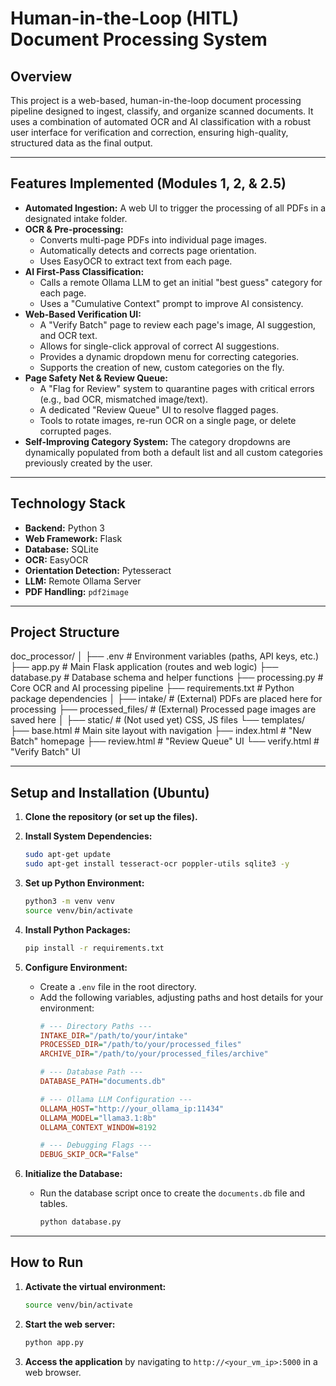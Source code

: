 # Human-in-the-Loop (HITL) Document Processing System

## Overview

This project is a web-based, human-in-the-loop document processing pipeline designed to ingest, classify, and organize scanned documents. It uses a combination of automated OCR and AI classification with a robust user interface for verification and correction, ensuring high-quality, structured data as the final output.

---

## Features Implemented (Modules 1, 2, & 2.5)

* **Automated Ingestion:** A web UI to trigger the processing of all PDFs in a designated intake folder.
* **OCR & Pre-processing:**
    * Converts multi-page PDFs into individual page images.
    * Automatically detects and corrects page orientation.
    * Uses EasyOCR to extract text from each page.
* **AI First-Pass Classification:**
    * Calls a remote Ollama LLM to get an initial "best guess" category for each page.
    * Uses a "Cumulative Context" prompt to improve AI consistency.
* **Web-Based Verification UI:**
    * A "Verify Batch" page to review each page's image, AI suggestion, and OCR text.
    * Allows for single-click approval of correct AI suggestions.
    * Provides a dynamic dropdown menu for correcting categories.
    * Supports the creation of new, custom categories on the fly.
* **Page Safety Net & Review Queue:**
    * A "Flag for Review" system to quarantine pages with critical errors (e.g., bad OCR, mismatched image/text).
    * A dedicated "Review Queue" UI to resolve flagged pages.
    * Tools to rotate images, re-run OCR on a single page, or delete corrupted pages.
* **Self-Improving Category System:** The category dropdowns are dynamically populated from both a default list and all custom categories previously created by the user.

---

## Technology Stack

* **Backend:** Python 3
* **Web Framework:** Flask
* **Database:** SQLite
* **OCR:** EasyOCR
* **Orientation Detection:** Pytesseract
* **LLM:** Remote Ollama Server
* **PDF Handling:** `pdf2image`

---

## Project Structure

doc_processor/
│
├── .env                  # Environment variables (paths, API keys, etc.)
├── app.py                # Main Flask application (routes and web logic)
├── database.py           # Database schema and helper functions
├── processing.py         # Core OCR and AI processing pipeline
├── requirements.txt      # Python package dependencies
│
├── intake/               # (External) PDFs are placed here for processing
├── processed_files/      # (External) Processed page images are saved here
│
├── static/               # (Not used yet) CSS, JS files
└── templates/
├── base.html         # Main site layout with navigation
├── index.html        # "New Batch" homepage
├── review.html       # "Review Queue" UI
└── verify.html       # "Verify Batch" UI


---

## Setup and Installation (Ubuntu)

1.  **Clone the repository (or set up the files).**

2.  **Install System Dependencies:**
    ```bash
    sudo apt-get update
    sudo apt-get install tesseract-ocr poppler-utils sqlite3 -y
    ```

3.  **Set up Python Environment:**
    ```bash
    python3 -m venv venv
    source venv/bin/activate
    ```

4.  **Install Python Packages:**
    ```bash
    pip install -r requirements.txt
    ```

5.  **Configure Environment:**
    * Create a `.env` file in the root directory.
    * Add the following variables, adjusting paths and host details for your environment:
        ```ini
        # --- Directory Paths ---
        INTAKE_DIR="/path/to/your/intake"
        PROCESSED_DIR="/path/to/your/processed_files"
        ARCHIVE_DIR="/path/to/your/processed_files/archive"

        # --- Database Path ---
        DATABASE_PATH="documents.db"

        # --- Ollama LLM Configuration ---
        OLLAMA_HOST="http://your_ollama_ip:11434"
        OLLAMA_MODEL="llama3.1:8b"
        OLLAMA_CONTEXT_WINDOW=8192

        # --- Debugging Flags ---
        DEBUG_SKIP_OCR="False"
        ```

6.  **Initialize the Database:**
    * Run the database script once to create the `documents.db` file and tables.
        ```bash
        python database.py
        ```

---

## How to Run

1.  **Activate the virtual environment:**
    ```bash
    source venv/bin/activate
    ```
2.  **Start the web server:**
    ```bash
    python app.py
    ```
3.  **Access the application** by navigating to `http://<your_vm_ip>:5000` in a web browser.